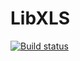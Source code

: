 # LibXLS

[![Build status](https://ci.appveyor.com/api/projects/status/bi520tv2k5q8ta49/branch/master?svg=true)](https://ci.appveyor.com/project/queryverse/libxls-jl/branch/master)

